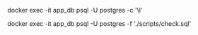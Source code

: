 <!-- psql in docker list databases -->

docker exec -it app_db psql -U postgres -c '\l'

<!-- psql in docker exec file check.sql -->

docker exec -it app_db psql -U postgres -f './scripts/check.sql'
